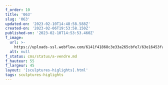 ```yaml
---
f_order: 10
title: '063'
slug: '063'
updated-on: '2023-02-10T14:48:58.588Z'
created-on: '2023-02-06T19:53:58.150Z'
published-on: '2023-02-10T14:53:53.460Z'
f_image:
  url: >-
    https://uploads-ssl.webflow.com/6141f41868c3e33a265cbfe7/63e16453fa3ba5a3def134c4_063.jpg
  alt: null
f_status: cms/status/a-vendre.md
f_hauteur: 55
f_largeur: 45
layout: '[sculptures-higlights].html'
tags: sculptures-higlights
---
```




